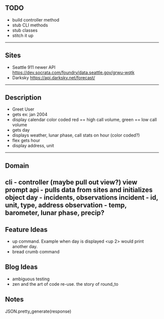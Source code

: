 ## TODO
  * build controller method
  * stub CLI methods
  * stub classes
  * stitch it up
---
## Sites
  * Seattle 911 newer API https://dev.socrata.com/foundry/data.seattle.gov/grwu-wqtk
  * Darksky https://api.darksky.net/forecast/
---
## Description
  * Greet User
  * gets <mon yyyy> ex: jan 2004
  * display calendar color coded red == high call volume, green == low call volume
  * gets day
  * displays weather, lunar phase, call stats on hour (color coded?)
  * flex gets hour
  * display address, unit
---
## Domain
  cli - controller (maybe pull out view?)
    view
    prompt
    api - pulls data from sites and initializes object
    day - incidents, observations
      incident - id, unit, type, address
      observation - temp, barometer, lunar phase, precip?
---
## Feature Ideas
  * up command. Example when day is displayed <up 2> would print another day.
  * bread crumb command
## Blog Ideas
  * ambiguous testing
  * zen and the art of code re-use.  the story of round_to

## Notes

JSON.pretty_generate(response)
